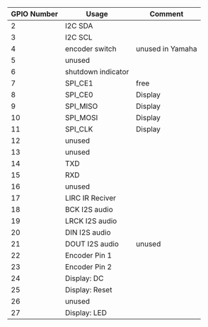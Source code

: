 

| GPIO Number |  Usage              | Comment              |
|-------------|---------------------|----------------------|
|   2         | I2C SDA             |                      |
|   3         | I2C SCL             |                      |
|   4         | encoder switch      |    unused in Yamaha  |
|   5         | unused              |                      |
|   6         | shutdown indicator  |                      |
|   7         | SPI_CE1             |    free              |
|   8         | SPI_CE0             |    Display           |
|   9         | SPI_MISO            |    Display           |
|   10        | SPI_MOSI            |    Display           |
|   11        | SPI_CLK             |    Display           |
|   12        | unused              |                      |
|   13        | unused              |                      |
|   14        | TXD                 |                      |
|   15        | RXD                 |                      |
|   16        | unused              |                      |
|   17        | LIRC IR Reciver     |                      |
|   18        | BCK I2S audio       |                      |
|   19        | LRCK I2S audio      |                      |
|   20        | DIN I2S audio       |                      |
|   21        | DOUT I2S audio      |   unused             |
|   22        | Encoder Pin 1       |                      |
|   23        | Encoder Pin 2       |                      |
|   24        | Display: DC         |                      |
|   25        | Display: Reset      |                      |
|   26        | unused              |                      |
|   27        | Display: LED        |                      |